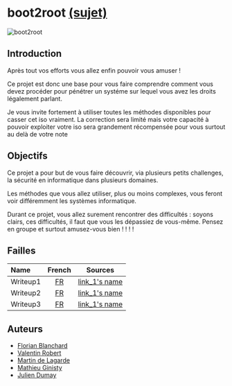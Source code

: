 # boot2root [(sujet)](https://cdn.intra.42.fr/pdf/pdf/16396/fr.subject.pdf)

![boot2root](https://media.giphy.com/media/UFGj6EYw5JhMQ/giphy.gif)

## Introduction
Après tout vos efforts vous allez enfin pouvoir vous amuser !

Ce projet est donc une base pour vous faire comprendre comment vous devez procéder pour pénétrer un systéme sur lequel vous avez les droits légalement parlant.

Je vous invite fortement à utiliser toutes les méthodes disponibles pour casser cet iso vraiment. La correction sera limité mais votre capacité à pouvoir exploiter votre iso sera grandement récompensée pour vous surtout au delà de votre note

## Objectifs
Ce projet a pour but de vous faire découvrir, via plusieurs petits challenges, la sécurité en informatique dans plusieurs domaines.

Les méthodes que vous allez utiliser, plus ou moins complexes, vous feront voir différemment les systèmes informatique.

Durant ce projet, vous allez surement rencontrer des difficultés : soyons clairs, ces difficultés, il faut que vous les dépassiez de vous-même. Pensez en groupe et surtout amusez-vous bien ! ! ! !

## Failles

| Name | French | Sources
|:---------|:--------:|:--------:|
| Writeup1 | [FR](https://github.com/maginist/Boot2Root/blob/master/writeup1.md) | [link_1's name]() |
| Writeup2 | [FR](https://github.com/maginist/Boot2Root/blob/master/writeup2.md) | [link_1's name]() |
| Writeup3 | [FR](https://github.com/maginist/Boot2Root/blob/master/bonus/writeup3.md) | [link_1's name]() |

## Auteurs

- [Florian Blanchard](https://github.com/floblanc)
- [Valentin Robert](https://github.com/slumfy)
- [Martin de Lagarde](https://github.com/Martydl)
- [Mathieu Ginisty](https://github.com/maginist)
- [Julien Dumay](https://github.com/ChokMania)